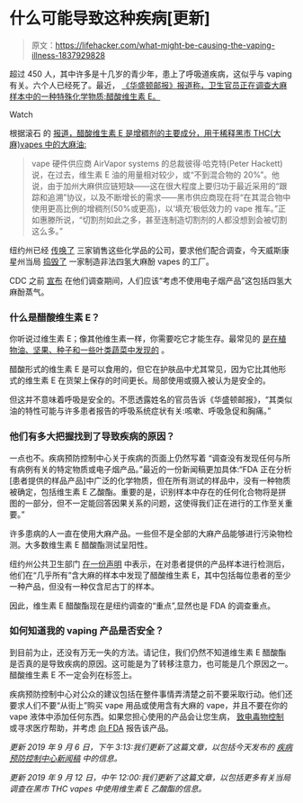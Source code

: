 # 什么可能导致这种疾病[更新]

> 原文：<https://lifehacker.com/what-might-be-causing-the-vaping-illness-1837929828>

超过 450 人，其中许多是十几岁的青少年，患上了呼吸道疾病，这似乎与 vaping 有关。六个人已经死了。最近， [《华盛顿邮报》报道称，卫生官员正在调查大麻样本中的一种特殊化学物质:醋酸维生素 E。](https://www.washingtonpost.com/health/2019/09/05/contaminant-found-vaping-products-linked-deadly-lung-illnesses-state-federal-labs-show/?arc404=true)

Watch

根据滚石 的 [报道，醋酸维生素 E 是增稠剂的主要成分，用于稀释黑市 THC(大麻)vapes 中的大麻油:](https://www.rollingstone.com/culture/culture-features/vaping-honey-cut-mystery-thickener-vitamin-e-acetate-vapes-881896/)

> vape 硬件供应商 AirVapor systems 的总裁彼得·哈克特(Peter Hackett)说，在过去，维生素 E 油的用量相对较少，或“不到混合物的 20%”。他说，由于加州大麻供应链短缺——这在很大程度上要归功于最近采用的“跟踪和追溯”协议，以及不断增长的需求——黑市供应商现在将“在其混合物中使用更高比例的增稠剂(50%或更高)，以‘填充’极低效力的 vape 推车。”正如惠滕所说，“切割剂如此之多，甚至连制造切割剂的人都没想到会被切割这么多。”

纽约州已经 [传唤了](https://www.washingtonpost.com/health/2019/09/09/new-york-subpoena-firms-selling-substances-linked-illicit-vaping-products/) 三家销售这些化学品的公司，要求他们配合调查，今天威斯康星州当局 [捣毁了](https://arstechnica.com/science/2019/09/black-market-thc-vape-operation-busted-in-wisconsin-police-say/) 一家制造非法四氢大麻酚 vapes 的工厂。

CDC 之前 [宣布](https://www.cdc.gov/media/releases/2019/p0906-vaping-related-illness.html) 在他们调查期间，人们应该“考虑不使用电子烟产品”这包括四氢大麻酚蒸气。

### **什么是醋酸维生素 E？**

你听说过维生素 E；像其他维生素一样，你需要吃它才能生存。最常见的 [是在植物油、坚果、种子和一些叶类蔬菜中发现的](https://ods.od.nih.gov/factsheets/VitaminE-HealthProfessional/#h3) 。

醋酸形式的维生素 E 是可以食用的，但它在护肤品中尤其常见，因为它比其他形式的维生素 E 在货架上保存的时间更长。局部使用或摄入被认为是安全的。

但这并不意味着呼吸是安全的。不愿透露姓名的官员告诉《华盛顿邮报》，“其类似油的特性可能与许多患者报告的呼吸系统症状有关:咳嗽、呼吸急促和胸痛。”

### 他们有多大把握找到了导致疾病的原因？

一点也不。疾病预防控制中心关于疾病的页面上仍然写着 “调查没有发现任何与所有病例有关的特定物质或电子烟产品。”最近的一份新闻稿更加具体:“FDA 正在分析[患者提供的样品产品]中广泛的化学物质，但在所有测试的样品中，没有一种物质被确定，包括维生素 E 乙酸酯。重要的是，识别样本中存在的任何化合物将是拼图的一部分，但不一定能回答因果关系的问题，这使得我们正在进行的工作至关重要。”

许多患病的人一直在使用大麻产品。一些但不是全部的大麻产品能够进行污染物检测。大多数维生素 E 醋酸酯测试呈阳性。

纽约州公共卫生部门 [在一份声明](https://health.ny.gov/press/releases/2019/2019-09-05_vaping.htm) 中表示，在对患者提供的产品样本进行检测后，他们在“几乎所有”含大麻的样本中发现了醋酸维生素 E，其中包括每位患者的至少一种产品，但没有一种仅含尼古丁的样本。

因此，维生素 E 醋酸酯现在是纽约调查的“重点”,显然也是 FDA 的调查重点。

### 如何知道我的 vaping 产品是否安全？

到目前为止，还没有万无一失的方法。请记住，我们仍然不知道维生素 E 醋酸酯是否真的是导致疾病的原因。这可能是为了转移注意力，也可能是几个原因之一。醋酸维生素 E 不一定会列在标签上。

疾病预防控制中心对公众的建议包括在整件事情弄清楚之前不要采取行动。他们还要求人们不要“从街上”购买 vape 用品或使用含有大麻的 vape，并且不要在你的 vape 液体中添加任何东西。如果您担心使用的产品会让您生病， [致电毒物控制](https://vitals.lifehacker.com/how-to-know-whether-you-need-to-call-poison-control-1829814230) 或寻求医疗帮助，并考虑 [向 FDA](https://www.safetyreporting.hhs.gov/SRP2/en/Home.aspx?sid=2a3c9359-73ef-4b4f-8fcb-10ba2e694ec4) 报告该产品。

*更新 2019 年 9 月 6 日，下午 3:13:我们更新了这篇文章，以包括今天发布的* [*疾病预防控制中心新闻稿*](https://www.cdc.gov/media/releases/2019/p0906-vaping-related-illness.html) *中的信息。*

*更新 2019 年 9 月 12 日，中午 12:00:我们更新了这篇文章，以包括更多有关当局调查在黑市 THC vapes 中使用维生素 E 乙酸酯的信息。*